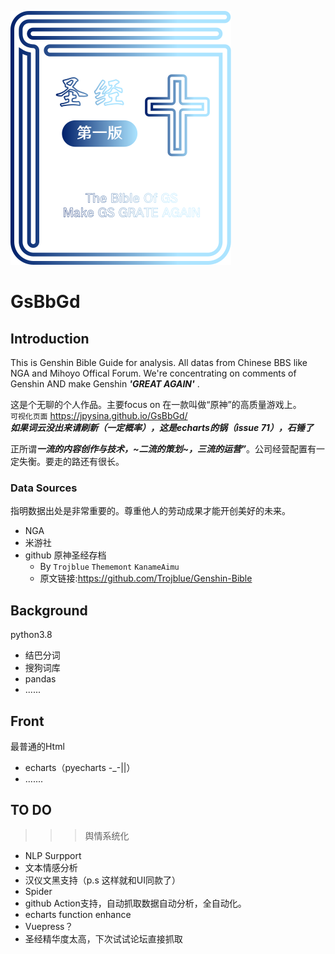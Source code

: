 ![image](https://raw.githubusercontent.com/jpysina/GsBbGd/main/asset/img/logo.svg)
# GsBbGd
## Introduction
This is Genshin Bible Guide for analysis. All datas from Chinese BBS like NGA and Mihoyo Offical Forum. We're concentrating on comments of Genshin AND make Genshin ***'GREAT AGAIN'*** .
  
这是个无聊的个人作品。主要focus on 在一款叫做“原神”的高质量游戏上。   
`可视化页面` https://jpysina.github.io/GsBbGd/  
***如果词云没出来请刷新（一定概率），这是echarts的锅（issue 71），石锤了***

正所谓***一流的内容创作与技术，~*二流的策划*~，三流的运营”***。公司经营配置有一定失衡。要走的路还有很长。
### Data Sources
指明数据出处是非常重要的。尊重他人的劳动成果才能开创美好的未来。
- NGA
- 米游社
- github 原神圣经存档 
  - By `Trojblue` `Thememont` `KanameAimu` 
  - 原文链接:https://github.com/Trojblue/Genshin-Bible 
## Background
  
python3.8
  - 结巴分词
  - 搜狗词库
  - pandas
  - ......
## Front  
最普通的Html
  - echarts（pyecharts -_-||）
  - .......
## TO DO
>>> 舆情系统化
  - NLP Surpport
  - 文本情感分析
  - 汉仪文黑支持（p.s 这样就和UI同款了）
  - Spider
  - github Action支持，自动抓取数据自动分析，全自动化。
  - echarts function enhance
  - Vuepress？
  - 圣经精华度太高，下次试试论坛直接抓取
